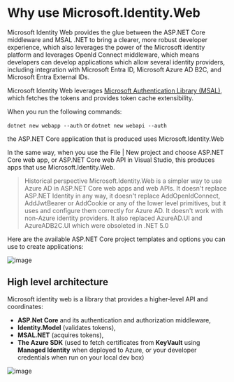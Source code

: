 # Why use Microsoft.Identity.Web

Microsoft Identity Web provides the glue between the ASP.NET Core middleware and MSAL .NET to bring a clearer, more robust developer experience, which also leverages the power of the Microsoft identity platform and leverages OpenId Connect middleware, which means developers can develop applications which allow several identity providers, including integration with Microsoft Entra ID, Microsoft Azure AD B2C, and Microsoft Entra External IDs.

Microsoft Identity Web leverages [Microsoft Authentication Library (MSAL)](https://github.com/azuread/microsoft-authentication-library-for-dotnet), which fetches the tokens and provides token cache extensibility.

When you run the following commands:

   `dotnet new webapp --auth` or `dotnet new webapi --auth`

the ASP.NET Core application that is produced uses Microsoft.Identity.Web

In the same way, when you use the File | New project and choose ASP.NET Core web app, or ASP.NET Core web API in Visual Studio, this produces apps that use Microsoft.Identity.Web.


> Historical perspective
> Microsoft.Identity.Web is a simpler way to use Azure AD in ASP.NET Core web apps and web APIs. It doesn't replace ASP.NET Identity in any way, it doesn't replace AddOpenIdConnect, AddJwtBearer or AddCookie or any of the lower level primitives, but it uses and configure them correctly for Azure AD. It doesn't work with non-Azure identity providers. It also replaced AzureAD.UI and AzureADB2C.UI which were obsoleted in .NET 5.0

Here are the available ASP.NET Core project templates and options you can use to create applications: 

![image](https://user-images.githubusercontent.com/13203188/107696478-4acf2500-6cb2-11eb-9e78-2f211cd3f6ab.png)

## High level architecture

Microsoft identity web is a library that provides a higher-level API and coordinates:
- **ASP.Net Core** and its authentication and authorization middleware, 
- **Identity.Model** (validates tokens), 
- **MSAL.NET** (acquires tokens),
- **The Azure SDK** (used to fetch certificates from **KeyVault** using **Managed Identity** when deployed to Azure, or your developer credentials when run on your local dev box)

![image](https://user-images.githubusercontent.com/13203188/110962124-e3f46880-8350-11eb-8023-330646c6c16b.png)
